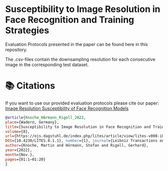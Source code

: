 # Susceptibility to Image Resolution in Face Recognition and Training Strategies
Evaluation Protocols presented in the paper can be found here in this repository. 

The .csv-files contain the downsampling resolution for each consecutive image in the corresponding test dataset. 

# 📚 Citations
If you want to use our provided evaluation protocols please cite our paper:
[Image Resolution Susceptibility of Face Recognition Models](https://arxiv.org/abs/2107.03769)
```bibtex
@article{Knoche_Hörmann_Rigoll_2022, 
place={Wadern, Germany}, 
title={Susceptibility to Image Resolution in Face Recognition and Training Strategies to Enhance Robustness}, 
volume={8}, 
url={https://ojs.dagstuhl.de/index.php/lites/article/view/lites-v008-i001-a001}, 
DOI={10.4230/LITES.8.1.1}, number={1}, journal={Leibniz Transactions on Embedded Systems}, 
author={Knoche, Martin and Hörmann, Stefan and Rigoll, Gerhard}, 
year={2022}, 
month={Nov.}, 
pages={01:1–01:20}
}
